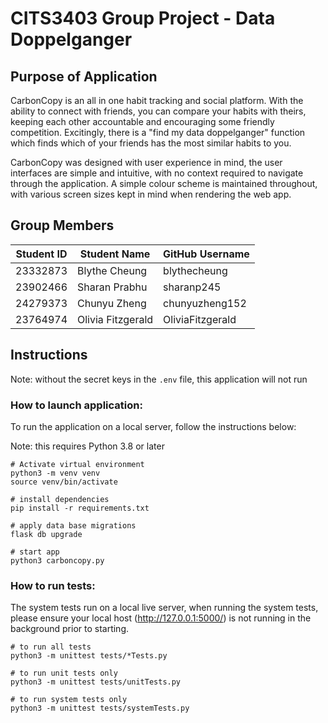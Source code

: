 # CITS3403 Group Project - Data Doppelganger
## Purpose of Application 
CarbonCopy is an all in one habit tracking and social platform. With the ability to connect with friends, you can compare your habits with theirs, keeping each other accountable and encouraging some friendly competition. Excitingly, there is a "find my data doppelganger" function which finds which of your friends has the most similar habits to you. 

CarbonCopy was designed with user experience in mind, the user interfaces are simple and intuitive, with no context required to navigate through the application. A simple colour scheme is maintained throughout, with various screen sizes kept in mind when rendering the web app. 

## Group Members
| Student ID    | Student Name      | GitHub Username |
| ------------- | ----------------- | --------------- |
| 23332873      | Blythe Cheung     | blythecheung    |
| 23902466      | Sharan Prabhu     | sharanp245      |
| 24279373      | Chunyu Zheng      | chunyuzheng152  |
| 23764974      | Olivia Fitzgerald | OliviaFitzgerald|

## Instructions
Note: without the secret keys in the `.env` file, this application will not run

### How to launch application:
To run the application on a local server, follow the instructions below:

Note: this requires Python 3.8 or later
```
# Activate virtual environment
python3 -m venv venv
source venv/bin/activate

# install dependencies
pip install -r requirements.txt

# apply data base migrations
flask db upgrade

# start app
python3 carboncopy.py
```

### How to run tests:
The system tests run on a local live server, when running the system tests, please ensure your local host (http://127.0.0.1:5000/) is not running in the background prior to starting.
```
# to run all tests
python3 -m unittest tests/*Tests.py

# to run unit tests only
python3 -m unittest tests/unitTests.py

# to run system tests only
python3 -m unittest tests/systemTests.py
```


